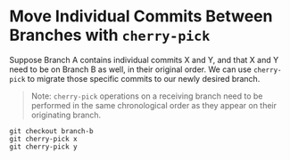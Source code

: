 # Move Individual Commits Between Branches with `cherry-pick`

Suppose Branch A contains individual commits X and Y, and that X and Y need to be on Branch B as well, in their original order. We can use `cherry-pick` to migrate those specific commits to our newly desired branch.

> Note: `cherry-pick` operations on a receiving branch need to be performed in the same chronological order as they appear on their originating branch.

```git
git checkout branch-b
git cherry-pick x
git cherry-pick y
```
